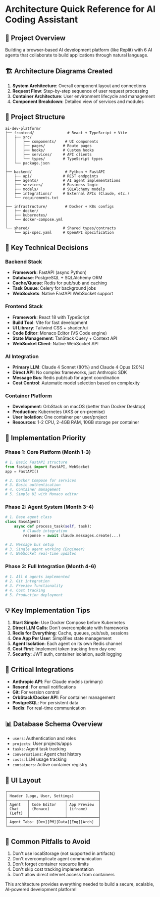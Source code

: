 # Architecture Quick Reference for AI Coding Assistant

## 🎯 Project Overview

Building a browser-based AI development platform (like Replit) with 6 AI agents that collaborate to build applications through natural language.

## 🏗️ Architecture Diagrams Created

1. **System Architecture**: Overall component layout and connections
2. **Request Flow**: Step-by-step sequence of user request processing
3. **Container Architecture**: User environment lifecycle and management
4. **Component Breakdown**: Detailed view of services and modules

## 📁 Project Structure

```
ai-dev-platform/
├── frontend/               # React + TypeScript + Vite
│   ├── src/
│   │   ├── components/    # UI components
│   │   ├── pages/        # Route pages
│   │   ├── hooks/        # Custom hooks
│   │   ├── services/     # API clients
│   │   └── types/        # TypeScript types
│   └── package.json
│
├── backend/               # Python + FastAPI
│   ├── api/              # REST endpoints
│   ├── agents/           # AI agent implementations
│   ├── services/         # Business logic
│   ├── models/           # SQLAlchemy models
│   ├── integrations/     # External APIs (Claude, etc.)
│   └── requirements.txt
│
├── infrastructure/        # Docker + K8s configs
│   ├── docker/
│   ├── kubernetes/
│   └── docker-compose.yml
│
└── shared/               # Shared types/contracts
    └── api-spec.yaml     # OpenAPI specification
```

## 🔑 Key Technical Decisions

### Backend Stack

- **Framework**: FastAPI (async Python)
- **Database**: PostgreSQL + SQLAlchemy ORM
- **Cache/Queue**: Redis for pub/sub and caching
- **Task Queue**: Celery for background jobs
- **WebSockets**: Native FastAPI WebSocket support

### Frontend Stack

- **Framework**: React 18 with TypeScript
- **Build Tool**: Vite for fast development
- **UI Library**: Tailwind CSS + shadcn/ui
- **Code Editor**: Monaco Editor (VS Code engine)
- **State Management**: TanStack Query + Context API
- **WebSocket Client**: Native WebSocket API

### AI Integration

- **Primary LLM**: Claude 4 Sonnet (80%) and Claude 4 Opus (20%)
- **Direct API**: No complex frameworks, just Anthropic SDK
- **Message Bus**: Redis pub/sub for agent coordination
- **Cost Control**: Automatic model selection based on complexity

### Container Platform

- **Development**: OrbStack on macOS (better than Docker Desktop)
- **Production**: Kubernetes (AKS or on-premise)
- **User Isolation**: One container per user/project
- **Resources**: 1-2 CPU, 2-4GB RAM, 10GB storage per container

## 🚀 Implementation Priority

### Phase 1: Core Platform (Month 1-3)

```python
# 1. Basic FastAPI structure
from fastapi import FastAPI, WebSocket
app = FastAPI()

# 2. Docker Compose for services
# 3. Basic authentication
# 4. Container management
# 5. Simple UI with Monaco editor
```

### Phase 2: Agent System (Month 3-4)

```python
# 1. Base agent class
class BaseAgent:
    async def process_task(self, task):
        # Claude integration
        response = await claude.messages.create(...)

# 2. Message bus setup
# 3. Single agent working (Engineer)
# 4. WebSocket real-time updates
```

### Phase 3: Full Integration (Month 4-6)

```python
# 1. All 6 agents implemented
# 2. Git integration
# 3. Preview functionality
# 4. Cost tracking
# 5. Production deployment
```

## 💡 Key Implementation Tips

1. **Start Simple**: Use Docker Compose before Kubernetes
2. **Direct LLM Calls**: Don't overcomplicate with frameworks
3. **Redis for Everything**: Cache, queues, pub/sub, sessions
4. **One App Per User**: Simplifies state management
5. **Agent Isolation**: Each agent on its own Redis channel
6. **Cost First**: Implement token tracking from day one
7. **Security**: JWT auth, container isolation, audit logging

## 🔗 Critical Integrations

- **Anthropic API**: For Claude models (primary)
- **Resend**: For email notifications
- **Git**: For version control
- **OrbStack/Docker API**: For container management
- **PostgreSQL**: For persistent data
- **Redis**: For real-time communication

## 📊 Database Schema Overview

- `users`: Authentication and roles
- `projects`: User projects/apps
- `tasks`: Agent task tracking
- `conversations`: Agent chat history
- `costs`: LLM usage tracking
- `containers`: Active container registry

## 🎨 UI Layout

```
┌─────────────────────────────────────────┐
│ Header (Logo, User, Settings)           │
├─────────┬────────────────┬──────────────┤
│ Agent   │ Code Editor    │ App Preview  │
│ Chat    │ (Monaco)       │ (iframe)     │
│ (Left)  │                │              │
├─────────┴────────────────┴──────────────┤
│ Agent Tabs: [Dev][PM][Data][Eng][Arch]  │
└─────────────────────────────────────────┘
```

## 🚨 Common Pitfalls to Avoid

1. Don't use localStorage (not supported in artifacts)
2. Don't overcomplicate agent communication
3. Don't forget container resource limits
4. Don't skip cost tracking implementation
5. Don't allow direct internet access from containers

This architecture provides everything needed to build a secure, scalable, AI-powered development platform!